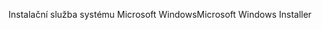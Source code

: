 <span data-ttu-id="d8e05-101">Instalační služba systému Microsoft Windows</span><span class="sxs-lookup"><span data-stu-id="d8e05-101">Microsoft Windows Installer</span></span>